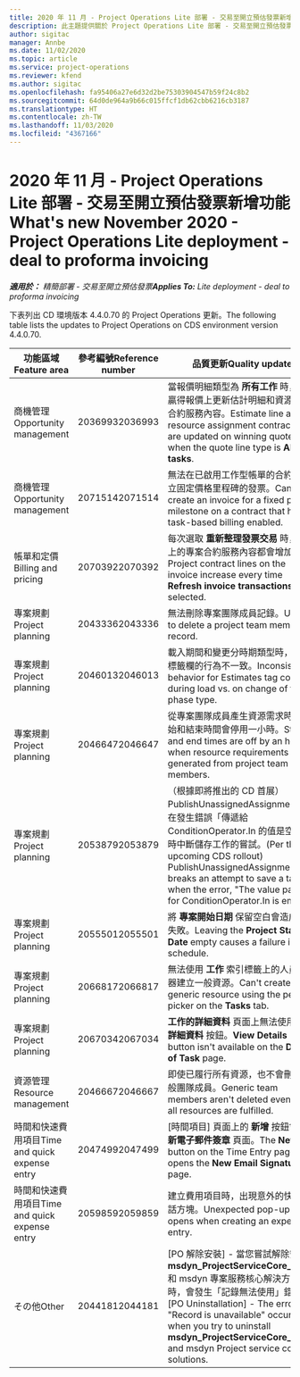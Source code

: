 ```yaml
---
title: 2020 年 11 月 - Project Operations Lite 部署 - 交易至開立預估發票新增功能
description: 此主題提供關於 Project Operations Lite 部署 - 交易至開立預估發票 2020 年 11 月版本中所提供之品質更新的資訊。
author: sigitac
manager: Annbe
ms.date: 11/02/2020
ms.topic: article
ms.service: project-operations
ms.reviewer: kfend
ms.author: sigitac
ms.openlocfilehash: fa95406a27e6d32d2be75303904547b59f24c8b2
ms.sourcegitcommit: 64d0de964a9b66c015ffcf1db62cbb6216cb3187
ms.translationtype: HT
ms.contentlocale: zh-TW
ms.lasthandoff: 11/03/2020
ms.locfileid: "4367166"
---
```

# <a name="whats-new-november-2020---project-operations-lite-deployment---deal-to-proforma-invoicing"></a><span data-ttu-id="fb573-103">2020 年 11 月 - Project Operations Lite 部署 - 交易至開立預估發票新增功能</span><span class="sxs-lookup"><span data-stu-id="fb573-103">What's new November 2020 - Project Operations Lite deployment - deal to proforma invoicing</span></span>

<span data-ttu-id="fb573-104">_**適用於：** 精簡部署 - 交易至開立預估發票_</span><span class="sxs-lookup"><span data-stu-id="fb573-104">_**Applies To:** Lite deployment - deal to proforma invoicing_</span></span>

<span data-ttu-id="fb573-105">下表列出 CD 環境版本 4.4.0.70 的 Project Operations 更新。</span><span class="sxs-lookup"><span data-stu-id="fb573-105">The following table lists the updates to Project Operations on CDS environment version 4.4.0.70.</span></span>

| <span data-ttu-id="fb573-106">功能區域</span><span class="sxs-lookup"><span data-stu-id="fb573-106">Feature area</span></span>                 | <span data-ttu-id="fb573-107">參考編號</span><span class="sxs-lookup"><span data-stu-id="fb573-107">Reference number</span></span> | <span data-ttu-id="fb573-108">品質更新</span><span class="sxs-lookup"><span data-stu-id="fb573-108">Quality update</span></span>                                                                                                                                                                    |
|------------------------------|------------------|-----------------------------------------------------------------------------------------------------------------------------------------------------------------------------------|
| <span data-ttu-id="fb573-109">  商機管理</span><span class="sxs-lookup"><span data-stu-id="fb573-109">Opportunity management</span></span>       | <span data-ttu-id="fb573-110">2036993</span><span class="sxs-lookup"><span data-stu-id="fb573-110">2036993</span></span>          | <span data-ttu-id="fb573-111">當報價明細類型為 **所有工作** 時，會在贏得報價上更新估計明細和資源指派合約服務內容。</span><span class="sxs-lookup"><span data-stu-id="fb573-111">Estimate line and resource   assignment contract lines are updated on winning quotes when the quote line   type is **All tasks**.</span></span>                                                 |
| <span data-ttu-id="fb573-112">  商機管理</span><span class="sxs-lookup"><span data-stu-id="fb573-112">Opportunity management</span></span>       | <span data-ttu-id="fb573-113">2071514</span><span class="sxs-lookup"><span data-stu-id="fb573-113">2071514</span></span>          | <span data-ttu-id="fb573-114">無法在已啟用工作型帳單的合約上建立固定價格里程碑的發票。</span><span class="sxs-lookup"><span data-stu-id="fb573-114">Can't create an invoice for a   fixed price milestone on a contract that has task-based billing enabled.</span></span>                                                                          |
| <span data-ttu-id="fb573-115">帳單和定價</span><span class="sxs-lookup"><span data-stu-id="fb573-115">Billing and pricing</span></span>          | <span data-ttu-id="fb573-116">2070392</span><span class="sxs-lookup"><span data-stu-id="fb573-116">2070392</span></span>          | <span data-ttu-id="fb573-117">每次選取 **重新整理發票交易** 時，發票上的專案合約服務內容都會增加。</span><span class="sxs-lookup"><span data-stu-id="fb573-117">Project contract lines on the   invoice increase every time **Refresh invoice transactions** is   selected.</span></span>                                                                       |
| <span data-ttu-id="fb573-118">專案規劃</span><span class="sxs-lookup"><span data-stu-id="fb573-118">Project planning</span></span>             | <span data-ttu-id="fb573-119">2043336</span><span class="sxs-lookup"><span data-stu-id="fb573-119">2043336</span></span>          | <span data-ttu-id="fb573-120">無法刪除專案團隊成員記錄。</span><span class="sxs-lookup"><span data-stu-id="fb573-120">Unable to delete a project team member record.</span></span>                                                                                                                                    |
| <span data-ttu-id="fb573-121">專案規劃</span><span class="sxs-lookup"><span data-stu-id="fb573-121">Project planning</span></span>             | <span data-ttu-id="fb573-122">2046013</span><span class="sxs-lookup"><span data-stu-id="fb573-122">2046013</span></span>          | <span data-ttu-id="fb573-123">載入期間和變更分時期類型時，估計標籤欄的行為不一致。</span><span class="sxs-lookup"><span data-stu-id="fb573-123">Inconsistent behavior for   Estimates tag columns during load vs. on change of time-phase type.</span></span>                                                                                   |
| <span data-ttu-id="fb573-124">專案規劃</span><span class="sxs-lookup"><span data-stu-id="fb573-124">Project planning</span></span>             | <span data-ttu-id="fb573-125">2046647</span><span class="sxs-lookup"><span data-stu-id="fb573-125">2046647</span></span>          | <span data-ttu-id="fb573-126">從專案團隊成員產生資源需求時，開始和結束時間會停用一小時。</span><span class="sxs-lookup"><span data-stu-id="fb573-126">Start and end times are off by   an hour when resource requirements are generated from project team members.</span></span>                                                                      |
| <span data-ttu-id="fb573-127">專案規劃</span><span class="sxs-lookup"><span data-stu-id="fb573-127">Project planning</span></span>             | <span data-ttu-id="fb573-128">2053879</span><span class="sxs-lookup"><span data-stu-id="fb573-128">2053879</span></span>          | <span data-ttu-id="fb573-129">（根據即將推出的 CD 首展）PublishUnassignedAssignments 會在發生錯誤「傳遞給 ConditionOperator.In 的值是空的」時中斷儲存工作的嘗試。</span><span class="sxs-lookup"><span data-stu-id="fb573-129">(Per the upcoming CDS   rollout)   PublishUnassignedAssignments   breaks an attempt to save a task when  the error, "The   value passed for ConditionOperator.In is   empty."</span></span> |
| <span data-ttu-id="fb573-130">專案規劃</span><span class="sxs-lookup"><span data-stu-id="fb573-130">Project planning</span></span>             | <span data-ttu-id="fb573-131">2055501</span><span class="sxs-lookup"><span data-stu-id="fb573-131">2055501</span></span>          | <span data-ttu-id="fb573-132">將 **專案開始日期** 保留空白會造成排程失敗。</span><span class="sxs-lookup"><span data-stu-id="fb573-132">Leaving the **Project Start   Date** empty causes a failure in the schedule.</span></span>                                                                                                      |
| <span data-ttu-id="fb573-133">專案規劃</span><span class="sxs-lookup"><span data-stu-id="fb573-133">Project planning</span></span>             | <span data-ttu-id="fb573-134">2066817</span><span class="sxs-lookup"><span data-stu-id="fb573-134">2066817</span></span>          | <span data-ttu-id="fb573-135">無法使用 **工作** 索引標籤上的人員選擇器建立一般資源。</span><span class="sxs-lookup"><span data-stu-id="fb573-135">Can't create a generic   resource   using the people picker on   the **Tasks** tab.</span></span>                                                                                               |
| <span data-ttu-id="fb573-136">專案規劃</span><span class="sxs-lookup"><span data-stu-id="fb573-136">Project planning</span></span>             | <span data-ttu-id="fb573-137">2067034</span><span class="sxs-lookup"><span data-stu-id="fb573-137">2067034</span></span>          | <span data-ttu-id="fb573-138">**工作的詳細資料** 頁面上無法使用 **檢視詳細資料** 按鈕。</span><span class="sxs-lookup"><span data-stu-id="fb573-138">**View Details** button isn't available on the **Details of Task** page.</span></span>                                                                                                         |
| <span data-ttu-id="fb573-139">資源管理</span><span class="sxs-lookup"><span data-stu-id="fb573-139">Resource management</span></span>          | <span data-ttu-id="fb573-140">2046667</span><span class="sxs-lookup"><span data-stu-id="fb573-140">2046667</span></span>          | <span data-ttu-id="fb573-141">即使已履行所有資源，也不會刪除一般團隊成員。</span><span class="sxs-lookup"><span data-stu-id="fb573-141">Generic team members aren't   deleted even after all resources are fulfilled.</span></span>                                                                                                     |
| <span data-ttu-id="fb573-142">時間和快速費用項目</span><span class="sxs-lookup"><span data-stu-id="fb573-142">Time and quick expense entry</span></span> | <span data-ttu-id="fb573-143">2047499</span><span class="sxs-lookup"><span data-stu-id="fb573-143">2047499</span></span>          | <span data-ttu-id="fb573-144">[時間項目] 頁面上的 **新增** 按鈕會開啟 **新電子郵件簽章** 頁面。</span><span class="sxs-lookup"><span data-stu-id="fb573-144">The **New** button on the Time   Entry page opens the **New Email Signature** page.</span></span>                                                                                               |
| <span data-ttu-id="fb573-145">時間和快速費用項目</span><span class="sxs-lookup"><span data-stu-id="fb573-145">Time and quick expense entry</span></span> | <span data-ttu-id="fb573-146">2059859</span><span class="sxs-lookup"><span data-stu-id="fb573-146">2059859</span></span>          | <span data-ttu-id="fb573-147">建立費用項目時，出現意外的快顯對話方塊。</span><span class="sxs-lookup"><span data-stu-id="fb573-147">Unexpected   pop-up opens when creating an expense entry.</span></span>                                                                                                                         |
| <span data-ttu-id="fb573-148">その他</span><span class="sxs-lookup"><span data-stu-id="fb573-148">Other</span></span>                        | <span data-ttu-id="fb573-149">2044181</span><span class="sxs-lookup"><span data-stu-id="fb573-149">2044181</span></span>          | <span data-ttu-id="fb573-150">[PO 解除安裝] - 當您嘗試解除安裝 **msdyn_ProjectServiceCore_Patch** 和 msdyn 專案服務核心解決方案時，會發生「記錄無法使用」錯誤。</span><span class="sxs-lookup"><span data-stu-id="fb573-150">[PO Uninstallation] - The error,   "Record is unavailable" occurs when you try to uninstall   **msdyn_ProjectServiceCore_Patch** and msdyn Project service core solutions.</span></span>        |
